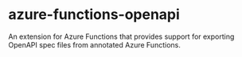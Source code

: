 # azure-functions-openapi

An extension for Azure Functions that provides support for exporting OpenAPI spec files from annotated Azure Functions.
